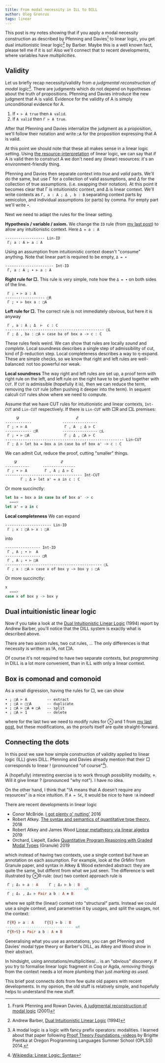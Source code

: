```yaml
---
title: From modal necessity in ILL to DILL
author: Oleg Grenrus
tags: linear
---
```


This post is my notes showing that if you apply a modal necessity construction
as described by Pfenning and Davies[^judgmental] to linear logic,
you get dual intuitionistic linear logic[^dill] by Barber.
Maybe this is a well known fact, please tell me if it is so!
Also we'll connect that to recent developments, where variables have
*multiplicities*.

[^judgmental]: Frank Pfenning and Rowan Davies,
  [A judgmental reconstruction of modal logic](https://doi.org/10.1017/S0960129501003322) (2001)

[^dill]: Andrew Barber,
  [Dual Intuitionistic Linear Logic](http://www.lfcs.inf.ed.ac.uk/reports/96/ECS-LFCS-96-347/) (1994)

Validity
--------

Let us briefly recap necessity/validity from *a judgmental reconstruction of modal logic*[^oplss].
There are judgments which do not depend on hypotheses about the truth of propositions.
Pfenning and Davies introduce the new judgment that A is valid.
Evidence for the validity of A is simply unconditional evidence for A.

[^oplss]: A modal logic is a logic with fancy prefix operators: modalities. I learned about that paper following [Proof Theory Foundations -videos](https://www.cs.uoregon.edu/research/summerschool/summer14/curriculum.html) by Brigitte Pientka at Oregon Programming Languages Summer School (OPLSS) 2014.

1. If `∙ ⊢ A true` then `A valid`.
2. If `A valid` then `Γ ⊢ A true`.

After that Pfenning and Davies internalize the judgment as a proposition,
we'll follow their notation and write `□A` for the proposition expressing
that A is valid.

At this point we should note that these all makes sense in a linear logic setting.
Using [the resource-interpretation](https://en.wikipedia.org/wiki/Linear_logic#The_resource_interpretation) of linear logic,
we can say that if A is valid then to construct A we don't need any (linear) resources:
it's an environment-friendly thing.

Pfenning and Davies then separate context into *true* and *valid* parts.
We'll do the same, but use Γ for a collection of valid assumptions,
and Δ for the collection of true assumptions. (i.e. swapping their notation).
At this point it becomes clear that Γ is intuitionistic context, and Δ is linear context.
We'll write contexts as `Γ, a : A ; Δ , b : B` separating context parts by
semicolon, and individual assumptions (or parts) by comma. For empty
part we'll write `∙`.

Next we need to adapt the rules for the linear setting.

**Hypothesis / variable / axiom.** We change the `ID` rule (from [my last post](2019-06-26-linear-church-encodings.html)) to allow any intuitionistic
context. Here `Δ = a : A`

```
------------------ Lin-ID
 Γ; a : A ⊢ a : A
```

Using an assumption from intuitionistic context doesn't "consume" anything.
Note that linear part is required to be empty, `Δ = ∙`

```
---------------------- Int-ID
 Γ, a : A ; ∙ ⊢ a : A
```

**Right rule for □.** This rule is very simple, note how the  `Δ = ∙` on both sides of the line.

```
 Γ ; ∙ ⊢ a : A
------------------ □R
 Γ ; ∙ ⊢ box a : □A
```

**Left rule for □.** The correct rule is not immediately obvious,
but here it is anyway

```
 Γ , a : A ; Δ  ⊢  c : C
--------------------------------------------- □L
 Γ ; Δ , ba : □A ⊢ case ba of box a -> c : C
```

These rules feels weird. We can show that rules are locally *sound* and *complete*.
Local soundness describes a single step of admissibility of cut, kind of β-reduction step.
Local completeness describes a way to η-expand. These are simple checks,
so we know that right and left rules are well-balanced: not too powerful nor weak.

**Local soundness**
The way right and left rules are set up, a proof term with right rule on the
left, and left rule on the right have to be glued together with `CUT`.
If `CUT` is admissible (hopefully it is), then we can reduce the term,
removing the `CUT` rule (often pushing it deeper into the term).
In sequent calculi `CUT` rules show where we need to compute.

Assume that we have CUT rules for
intuitionistic and linear contexts, `Int-CUT` and `Lin-CUT` respectively.
If there is `Lin-CUT` with □R and □L premises:

```
     𝓓                          𝓔
------------              ----------------
 Γ ; ∙ ⊢ A                 Γ , A  ; Δ ⊢ C
------------ □R           ---------------- □L
 Γ ; ∙ ⊢ □A                Γ ; Δ , □A ⊢ C
------------------------------------------------------ Lin-CUT
 Γ ; Δ ⊢ let ba = box a in case ba of box a' -> c : C
```

We can admit Cut, reduce the proof, cutting "smaller" things.

```
    𝓓                    𝓔
-----------      ---------------
 Γ ; ∙ ⊢ A        Γ , A ; Δ ⊢ C
----------------------------------- Int-CUT
       Γ ; Δ ⊢ let a' = a in c : C
```

Or more succinctly:

```haskell
let ba = box a in case ba of box a' -> c
  ===>
let a' = a in c
```

**Local completeness** We can expand

```
--------------------- Lin-ID
 Γ ; x : □A ⊢ x : □A
```

into

```
---------------- Int-ID
 Γ , A ; ∙ ⊢  A
---------------- □R
 Γ , A ; ∙ ⊢ □A
-------------------------------------------- □L
 Γ ; x : □A ⊢ case x of box y -> box y : □A
```

Or more succinctly:

```haskell
x
  ===>
case x of box y -> box y
```

Dual intuitionistic linear logic
--------------------------------

Now if you take a look at the
[Dual Intuitionistic Linear Logic](http://www.lfcs.inf.ed.ac.uk/reports/96/ECS-LFCS-96-347/) (1994)
report by Andrew Barber, you'll notice
that the DILL system is exactly what is described above.

There are two axiom rules, two cut rules, ... The only differences is that
necessity is written as !A, not □A.

Of course it's not required to have two separate contexts, but *programming* in
DILL is a lot more convenient, than in ILL with only a linear context.

Box is comonad and comonoid
---------------------------

As a small digression, having the rules for □, we can show

```
∙ ; □A ⊢ A         -- extract
∙ ; □A ⊢ □□A       -- duplicate
∙ ; □A ⊢ □A ⊗ □A   -- split
∙ ; □A ⊢ 1         -- delete
```

where for the last two we need to modify rules for ⊗ and 1 from [my last post](2019-06-26-linear-church-encodings.html),
but these modifications, as the proofs itself are quite straight-forward.

Connecting the dots
-------------------

In this post we saw how simple construction of validity applied to
linear logic (ILL) gives DILL. Pfenning and Davies already mention
that their □ corresponds to linear ! (pronounced "of course"[^wikipedia]).

[^wikipedia]: [Wikipedia: Linear Logic: Syntax](https://en.wikipedia.org/wiki/Linear_logic#Syntax)

A (hopefully) interesting exercise is to work through possibility modality, ⋄.
Will it give linear ? (pronounced "why not"). I have no idea.

On the other hand, I think that "!A means that A doesn't require any resources" is a nice
intuition. If `A = 5€`, it would be nice to have `!A` indeed!

There are recent developments in linear logic

- Conor McBride. [I got plenty o' nutting'](https://doi.org/10.1007/978-3-319-30936-1_12) 2016
- Robert Atkey. [The syntax and semantics of quantitative type theory.](https://bentnib.org/quantitative-type-theory.html) 2018
- Robert Atkey and James Wood [Linear metatheory via linear algebra](http://www.ii.uib.no/~bezem/abstracts/TYPES_2019_paper_42.pdf) 2019
- Orchard, Liepelt, Eades [Quantitative Program Reasoning with Graded Modal Types](https://kar.kent.ac.uk/74450/) (Granule) 2019

which instead of having two contexts, use a single
context but have an annotation on each assumption.
For example, look at the *GrMini* from Granule paper, and syntax in Atkey & Wood extended abstract:
they are quite the same, but differnt from what we just seen.
The difference is well illustrated by ⊗R-rule: (our) two context approach rule is

```haskell
 Γ ; Δ₁ ⊢ a : A     Γ ; Δ₂ ⊢ b : B
----------------------------------- ⊗R
 Γ ; Δ₁ , Δ₂ ⊢ Pair a b : A ⊗ B
```

where we split the (linear) context into "structural" parts.
Instead we could use a single context, and parametrise it by *usages*,
and split the usages, not the context:

```haskell
 Γ{R} ⊢ a : A     Γ{S} ⊢ b : B
------------------------------- ⊗R
 Γ{R+S} ⊢ Pair a b : A ⊗ B
```

Generalising what you use as annotations, you can get
Pfenning and Davies’ modal type theory
or Barber's DILL, as Atkey and Wood show in their abstract.

In hindsight, using annotations/multiplicities/... is an "obvious" discovery.
If you try to formalise linear logic fragment in Coq or Agda, *removing* things
from the context needs a lot more plumbing than just *marking as used*.

This brief post connects dots from few quite old papers with recent developments.
In my opinion, the old stuff is relatively simple, and
hopefully helps to understand the new stuff.
